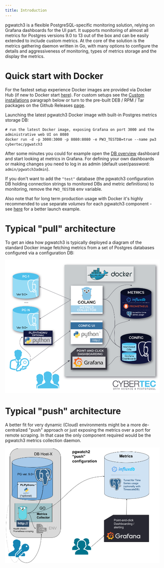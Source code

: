 ```yaml
---
title: Introduction
---
```


pgwatch3 is a flexible PostgreSQL-specific monitoring solution, relying
on Grafana dashboards for the UI part. It supports monitoring of almost
all metrics for Postgres versions 9.0 to 13 out of the box and can be
easily extended to include custom metrics. At the core of the solution
is the metrics gathering daemon written in Go, with many options to
configure the details and aggressiveness of monitoring, types of metrics
storage and the display the metrics.

# Quick start with Docker

For the fastest setup experience Docker images are provided via Docker
Hub (if new to Docker start
[here](https://docs.docker.com/get-started/)). For custom setups see the
[Custom installations](custom_installation.md) paragraph below or turn to the pre-built DEB / RPM / Tar
packages on the Github Releases
[page](https://github.com/cybertec-postgresql/pgwatch/releases).

Launching the latest pgwatch3 Docker image with built-in Postgres
metrics storage DB:

    # run the latest Docker image, exposing Grafana on port 3000 and the administrative web UI on 8080
    docker run -d -p 3000:3000 -p 8080:8080 -e PW3_TESTDB=true --name pw3 cybertec/pgwatch3

After some minutes you could for example open the [DB
overview](http://127.0.0.1:3000/dashboard/db/db-overview) dashboard
and start looking at metrics in Grafana. For defining your own
dashboards or making changes you need to log in as admin (default
user/password: `admin/pgwatch3admin`).

If you don't want to add the `"test"` database (the pgwatch3
configuration DB holding connection strings to monitored DBs and metric
definitions) to monitoring, remove the `PW3_TESTDB` env variable.

Also note that for long term production usage with Docker it's highly
recommended to use separate *volumes* for each pgwatch3 component - see
[here](docker_installation.md) for a better launch example.

# Typical "pull" architecture

To get an idea how pgwatch3 is typically deployed a diagram of the
standard Docker image fetching metrics from a set of Postgres databases
configured via a configuration DB:

[![pgwatch3 typical deployment architecture diagram](screenshots/pgwatch3_architecture.png)](screenshots/pgwatch3_architecture.png)

# Typical "push" architecture

A better fit for very dynamic (Cloud) environments might be a more
de-centralized "push" approach or just exposing the metrics over a
port for remote scraping. In that case the only component required would
be the pgwatch3 metrics collection daemon.

[![pgwatch3 "push" deployment architecture diagram](screenshots/pgwatch3_architecture_push.png)](screenshots/pgwatch3_architecture_push.png)
